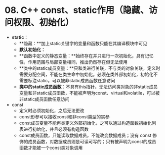 # 08. C++ const、static作用（隐藏、访问权限、初始化）

+ **static**：
  + **隐藏：**加上static关键字的变量和函数只能在其编译模块中可见
  + **默认初始化：**
  + **函数中定义的静态变量：**始终存在并只进行一次初始化，具有记忆性，作用范围与局部变量相同，推出仍然存在但无法使用
  + **类中的static成员变量：**只和类进行关联，不与类的对象关联，定义时需要分配空间，不能在类生命中初始化，必须在类外部初始化，初始化不需要标注static，可以被非static成员函数任意访问
  + **类中的static成员函数**：不具有this指针，无法访问类对象的非static成员变量和非static成员函数，不能被声明为const、virtual和volatile，可以被非static成员函数任意访问
+ const
  + 定义时必须初始化，之后无法更改
  + const形参可以接收const和非const类型的实参
  + const成员变量不能再类定义外部初始化，之可以通过构造函数初始化列表进行初始化，并且必须有构造函数
  + const成员函数，只能读取数据成员，不能改变数据成员；没有 const 修饰的成员函数，对数据成员则是可读可写的；只有被声明为const的成员函数才能被一个const类对象调用













